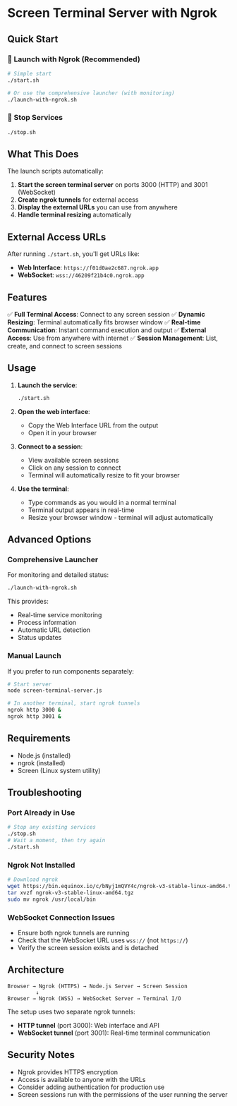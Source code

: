 # Screen Terminal Server with Ngrok

## Quick Start

### 🚀 Launch with Ngrok (Recommended)

```bash
# Simple start
./start.sh

# Or use the comprehensive launcher (with monitoring)
./launch-with-ngrok.sh
```

### 🛑 Stop Services

```bash
./stop.sh
```

## What This Does

The launch scripts automatically:
1. **Start the screen terminal server** on ports 3000 (HTTP) and 3001 (WebSocket)
2. **Create ngrok tunnels** for external access
3. **Display the external URLs** you can use from anywhere
4. **Handle terminal resizing** automatically

## External Access URLs

After running `./start.sh`, you'll get URLs like:
- **Web Interface**: `https://f01d0ae2c687.ngrok.app`
- **WebSocket**: `wss://46209f21b4c0.ngrok.app`

## Features

✅ **Full Terminal Access**: Connect to any screen session
✅ **Dynamic Resizing**: Terminal automatically fits browser window
✅ **Real-time Communication**: Instant command execution and output
✅ **External Access**: Use from anywhere with internet
✅ **Session Management**: List, create, and connect to screen sessions

## Usage

1. **Launch the service**:
   ```bash
   ./start.sh
   ```

2. **Open the web interface**:
   - Copy the Web Interface URL from the output
   - Open it in your browser

3. **Connect to a session**:
   - View available screen sessions
   - Click on any session to connect
   - Terminal will automatically resize to fit your browser

4. **Use the terminal**:
   - Type commands as you would in a normal terminal
   - Terminal output appears in real-time
   - Resize your browser window - terminal will adjust automatically

## Advanced Options

### Comprehensive Launcher
For monitoring and detailed status:
```bash
./launch-with-ngrok.sh
```
This provides:
- Real-time service monitoring
- Process information
- Automatic URL detection
- Status updates

### Manual Launch
If you prefer to run components separately:
```bash
# Start server
node screen-terminal-server.js

# In another terminal, start ngrok tunnels
ngrok http 3000 &
ngrok http 3001 &
```

## Requirements

- Node.js (installed)
- ngrok (installed)
- Screen (Linux system utility)

## Troubleshooting

### Port Already in Use
```bash
# Stop any existing services
./stop.sh
# Wait a moment, then try again
./start.sh
```

### Ngrok Not Installed
```bash
# Download ngrok
wget https://bin.equinox.io/c/bNyj1mQVY4c/ngrok-v3-stable-linux-amd64.tgz
tar xvzf ngrok-v3-stable-linux-amd64.tgz
sudo mv ngrok /usr/local/bin
```

### WebSocket Connection Issues
- Ensure both ngrok tunnels are running
- Check that the WebSocket URL uses `wss://` (not `https://`)
- Verify the screen session exists and is detached

## Architecture

```
Browser → Ngrok (HTTPS) → Node.js Server → Screen Session
         ↓
Browser → Ngrok (WSS) → WebSocket Server → Terminal I/O
```

The setup uses two separate ngrok tunnels:
- **HTTP tunnel** (port 3000): Web interface and API
- **WebSocket tunnel** (port 3001): Real-time terminal communication

## Security Notes

- Ngrok provides HTTPS encryption
- Access is available to anyone with the URLs
- Consider adding authentication for production use
- Screen sessions run with the permissions of the user running the server